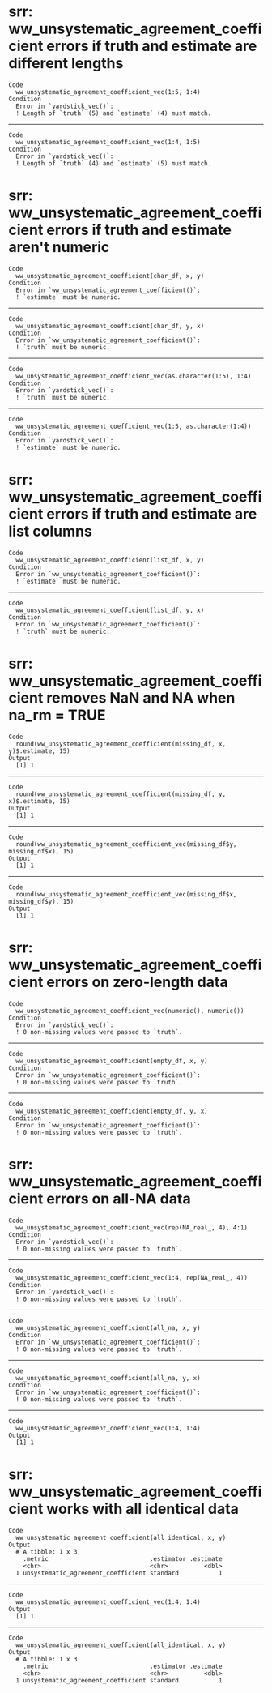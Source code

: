 # srr: ww_unsystematic_agreement_coefficient errors if truth and estimate are different lengths

    Code
      ww_unsystematic_agreement_coefficient_vec(1:5, 1:4)
    Condition
      Error in `yardstick_vec()`:
      ! Length of `truth` (5) and `estimate` (4) must match.

---

    Code
      ww_unsystematic_agreement_coefficient_vec(1:4, 1:5)
    Condition
      Error in `yardstick_vec()`:
      ! Length of `truth` (4) and `estimate` (5) must match.

# srr: ww_unsystematic_agreement_coefficient errors if truth and estimate aren't numeric

    Code
      ww_unsystematic_agreement_coefficient(char_df, x, y)
    Condition
      Error in `ww_unsystematic_agreement_coefficient()`:
      ! `estimate` must be numeric.

---

    Code
      ww_unsystematic_agreement_coefficient(char_df, y, x)
    Condition
      Error in `ww_unsystematic_agreement_coefficient()`:
      ! `truth` must be numeric.

---

    Code
      ww_unsystematic_agreement_coefficient_vec(as.character(1:5), 1:4)
    Condition
      Error in `yardstick_vec()`:
      ! `truth` must be numeric.

---

    Code
      ww_unsystematic_agreement_coefficient_vec(1:5, as.character(1:4))
    Condition
      Error in `yardstick_vec()`:
      ! `estimate` must be numeric.

# srr: ww_unsystematic_agreement_coefficient errors if truth and estimate are list columns

    Code
      ww_unsystematic_agreement_coefficient(list_df, x, y)
    Condition
      Error in `ww_unsystematic_agreement_coefficient()`:
      ! `estimate` must be numeric.

---

    Code
      ww_unsystematic_agreement_coefficient(list_df, y, x)
    Condition
      Error in `ww_unsystematic_agreement_coefficient()`:
      ! `truth` must be numeric.

# srr: ww_unsystematic_agreement_coefficient removes NaN and NA when na_rm = TRUE

    Code
      round(ww_unsystematic_agreement_coefficient(missing_df, x, y)$.estimate, 15)
    Output
      [1] 1

---

    Code
      round(ww_unsystematic_agreement_coefficient(missing_df, y, x)$.estimate, 15)
    Output
      [1] 1

---

    Code
      round(ww_unsystematic_agreement_coefficient_vec(missing_df$y, missing_df$x), 15)
    Output
      [1] 1

---

    Code
      round(ww_unsystematic_agreement_coefficient_vec(missing_df$x, missing_df$y), 15)
    Output
      [1] 1

# srr: ww_unsystematic_agreement_coefficient errors on zero-length data

    Code
      ww_unsystematic_agreement_coefficient_vec(numeric(), numeric())
    Condition
      Error in `yardstick_vec()`:
      ! 0 non-missing values were passed to `truth`.

---

    Code
      ww_unsystematic_agreement_coefficient(empty_df, x, y)
    Condition
      Error in `ww_unsystematic_agreement_coefficient()`:
      ! 0 non-missing values were passed to `truth`.

---

    Code
      ww_unsystematic_agreement_coefficient(empty_df, y, x)
    Condition
      Error in `ww_unsystematic_agreement_coefficient()`:
      ! 0 non-missing values were passed to `truth`.

# srr: ww_unsystematic_agreement_coefficient errors on all-NA data

    Code
      ww_unsystematic_agreement_coefficient_vec(rep(NA_real_, 4), 4:1)
    Condition
      Error in `yardstick_vec()`:
      ! 0 non-missing values were passed to `truth`.

---

    Code
      ww_unsystematic_agreement_coefficient_vec(1:4, rep(NA_real_, 4))
    Condition
      Error in `yardstick_vec()`:
      ! 0 non-missing values were passed to `truth`.

---

    Code
      ww_unsystematic_agreement_coefficient(all_na, x, y)
    Condition
      Error in `ww_unsystematic_agreement_coefficient()`:
      ! 0 non-missing values were passed to `truth`.

---

    Code
      ww_unsystematic_agreement_coefficient(all_na, y, x)
    Condition
      Error in `ww_unsystematic_agreement_coefficient()`:
      ! 0 non-missing values were passed to `truth`.

---

    Code
      ww_unsystematic_agreement_coefficient_vec(1:4, 1:4)
    Output
      [1] 1

# srr: ww_unsystematic_agreement_coefficient works with all identical data

    Code
      ww_unsystematic_agreement_coefficient(all_identical, x, y)
    Output
      # A tibble: 1 x 3
        .metric                            .estimator .estimate
        <chr>                              <chr>          <dbl>
      1 unsystematic_agreement_coefficient standard           1

---

    Code
      ww_unsystematic_agreement_coefficient_vec(1:4, 1:4)
    Output
      [1] 1

---

    Code
      ww_unsystematic_agreement_coefficient(all_identical, x, y)
    Output
      # A tibble: 1 x 3
        .metric                            .estimator .estimate
        <chr>                              <chr>          <dbl>
      1 unsystematic_agreement_coefficient standard           1

